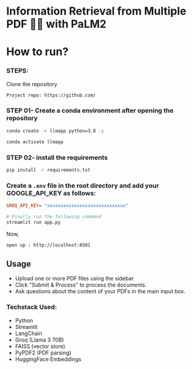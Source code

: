 # Information Retrieval from Multiple PDF 💁💬 with PaLM2


# How to run?
### STEPS:

Clone the repository

```bash
Project repo: https://github.com/
```
### STEP 01- Create a conda environment after opening the repository

```bash
conda create -n llmapp python=3.8 -y
```

```bash
conda activate llmapp
```


### STEP 02- install the requirements
```bash
pip install -r requirements.txt
```

### Create a `.env` file in the root directory and add your GOOGLE_API_KEY as follows:

```ini
GROQ_API_KEY= "xxxxxxxxxxxxxxxxxxxxxxxxxxxxx"
```


```bash
# Finally run the following command
streamlit run app.py
```

Now,
```bash
open up : http://localhost:8501
```

## Usage
- Upload one or more PDF files using the sidebar.
- Click "Submit & Process" to process the documents.
- Ask questions about the content of your PDFs in the main input box.

### Techstack Used:

- Python
- Streamlit
- LangChain
- Groq (Llama 3 70B)
- FAISS (vector store)
- PyPDF2 (PDF parsing)
- HuggingFace Embeddings